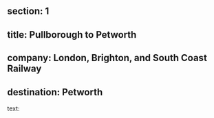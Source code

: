 ﻿section: 1
----
title: Pullborough to Petworth
----
company: London, Brighton, and South Coast Railway
----
destination: Petworth
----
text: